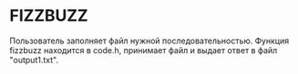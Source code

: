# FIZZBUZZ
Пользователь заполняет файл нужной последовательностью. Функция fizzbuzz  находится в code.h, принимает файл и выдает ответ в файл "output1.txt". 
